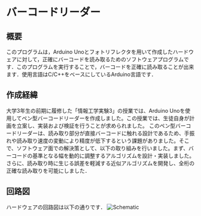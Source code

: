 # バーコードリーダー
## 概要
このプログラムは，Arduino Unoとフォトリフレクタを用いて作成したハードウェアに対して，正確にバーコードを読み取るためのソフトウェアプログラムです．このプログラムを実行することで，バーコードを正確に読み取ることが出来ます．使用言語はC/C++をベースにしているArduino言語です．

## 作成経緯
大学3年生の前期に履修した「情報工学実験3」の授業では、Arduino Unoを使用してペン型バーコードリーダーを作成しました。この授業では、生徒自身が計画を立案し、実装および検証を行うことが求められました。
このペン型バーコードリーダーは、読み取り部分が直接バーコードに触れる設計であるため、手振れや読み取り速度の変動により精度が低下するという課題がありました。そこで、ソフトウェア面での解決策として、以下の取り組みを行いました。まず、バーコードの基準となる幅を動的に調整するアルゴリズムを設計・実装しました。さらに、読み取り時に生じる誤差を軽減する近似アルゴリズムを開発し、全桁の正確な読み取りを可能にしました．

## 回路図
ハードウェアの回路図は以下の通りです．
![Schematic]()
